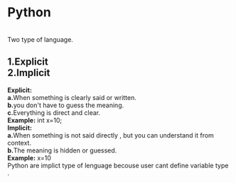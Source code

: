 <h1>Python</h1><br>
<pr>Two type of language.<br>
<h2>1.Explicit <br>
2.Implicit <br></h2>
<b>Explicit:</b><br>
<b>a.</b>When something is clearly said or written.<br>
<b>b.</b>you don't have to guess the meaning.<br>
<b>c.</b>Everything is direct and clear.<br>
<b>Example:</b>  int x=10;<br>
<b>Implicit:</b><br>
<b>a.</b>When something is not said directly , but you can understand it from context.<br>
<b>b.</b>The meaning is hidden or guessed.<br>
<b>Example:</b>  x=10<br>
Python are implict type of  lenguage  becouse user cant define variable type .</pr>
